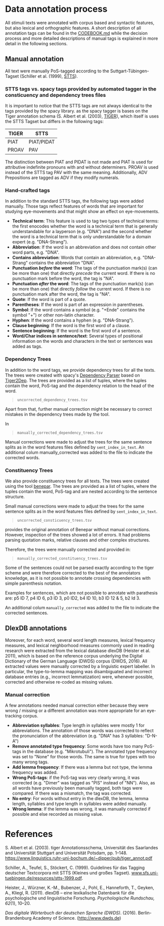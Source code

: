 # Data annotation process

All stimuli texts were annotated with corpus based and syntactic features, but also lexical and orthographic features.
A short description of all annotation tags can be found in the [CODEBOOK.md](../CODEBOOK.md) while the decision 
process and more detailed descriptions of manual tags is explained in more detail in the following sections.

## Manual annotation

All text were manually PoS-tagged according to the Suttgart-Tübingen-Tagset 
(Schiller et al. (1999), [STTS](http://www.sfs.uni-tuebingen.de/resources/stts-1999.pdf)).

### STTS tags vs. spacy tags provided by automated tagger in the consticuency and dependency trees files
It is important to notice that the STTS tags are not always identical to the tags provided by the spacy library.
as the spacy tagger is bases on the Tiger annotation schema 
(S. Albert et al. (2003), [TIGER](https://www.linguistics.ruhr-uni-bochum.de/~dipper/pub/tiger_annot.pdf)),
which itself is uses the STTS Tagset but differs in the following tags:


|TIGER |  STTS  |  
|------------|-------------|
|PIAT |   PIAT/PIDAT|
|PROAV|   PAV|

The distinction between PIAT and PIDAT is not made and PIAT is used for attributive indefinite pronouns with and without determiners. 
PROAV is used instead of the STTS tag PAV  with the same meaning.
Additionally, ADV Prepositions are tagged as ADV if they modify numerals. 



### Hand-crafted tags

In addition to the standard STTS tags, the following tags were added manually. Those tags reflect features of words 
that are important for studying eye-movements and that might show an effect on eye-movements. 

* **Technical term**: This feature is used to tag two types of technical terms: the first enocodes whether the word is a technical term
that is generally understandable for a layperson (e.g. "DNA") and the second whether the word is a technical term that is only
understandable for a domain expert (e.g. "DNA-Strang").
* **Abbreviation**: If the word is an abbreviation and does not contain other word parts, e.g. "DNA". 
* **Contains abbreviation**: Words that contain an abbreviation, e.g. "DNA-Strang" contains the abbreviation "DNA".
* **Punctuation _before_ the word**: The tags of the punctuation mark(s) (can be more than one) that directly 
_precede_ the current word. If there is no punctuation mark before the word, the tag is "NA".
* **Punctuation _after_ the word**: The tags of the punctuation mark(s) (can be more than one) that directly 
_follow_ the current word. If there is no punctuation mark after the word, the tag is "NA".
* **Quote**: If the word is part of a quote.
* **Parentheses**: If the word is part of an expression in parentheses.
* **Symbol**: If the word contains a symbol (e.g. "+Ende" contains the symbol "+") or other non-latin character.
* **Hyphen**: If the word contains a hyphen (e.g. "DNA-Strang").
* **Clause beginning**: If the word is the first word of a clause.
* **Sentence beginning**: If the word is the first word of a sentence.
* **Word/Char indices in sentence/text**: Several types of positional information on the words and characters in the text or sentences was added as tags. 


### Dependency Trees
In addition to the word tags, we provide dependency trees for all the texts. The trees were created with spacy's [Dependency Parser](https://spacy.io/api/dependencyparser)
based on [Tiger2Dep](https://www.ims.uni-stuttgart.de/forschung/ressourcen/werkzeuge/tiger2dep/). The trees are provided as a list of tuples, where the tuples contain the word, PoS-tag and the dependency relation to the head of the word.

> `uncorrected_dependency_trees.tsv`

Apart from that, further manual correction might be necessary 
to correct mistakes in the dependency trees made by the tool. 

In 
> `manually_corrected_dependency_trees.tsv`

Manual corrections were made to adjust the trees for the same sentence splits as in the
word features files defined by ``sent_index_in_text``. 
An additional colum manually_corrected was added to the file to indicate the corrected words.


### Constituency Trees
We also provide constituency trees for all  texts. The trees were created using the tool 
[benepar](https://pypi.org/project/benepar/). The trees are provided as a list of tuples, where the tuples contain the word, PoS-tag and are nested according to the sentence structure. 

Small manual corrections were made to adjust the trees for the same sentence splits as in the
word features files defined by ``sent_index_in_text``. 

> `uncorrected_consticuency_trees.tsv`

provides the original annotation of Benepar without manual corrections. However, inspection of the trees showed a lot of errors. 
It had problems parsing quotation marks, relative clauses and other complex structures. 

Therefore, the trees were manually corrected and provided in: 
> `manually_corrected_constituency_trees.tsv`

Some of the sentences could not be parsed exactly according to the tiger scheme and were therefore corrected to the best of the annotators knowledge,
as it is not possible to annotate crossing dependencies with simple parenthesis notation. 

Examples for sentences, which are not possible to annotate with parathesis are: 
p5 ID 7, p4 ID 6, p3 ID 3, p0 ID2,  b4 ID 10, b3 ID 12 & 5, b2 Id 3. 

An additional colum ``manually_corrected`` was added to the file to indicate the corrected sentences.


## DlexDB annotations

Moreover, for each word, several word length measures, lexical frequency measures, and lexical neighborhood measures 
commonly used in reading research were extracted from the lexical database dlexDB  (Heister et al. 2011), which is 
based on the reference corpus underlying the  Digital Dictionary of the German Language (DWDS) corpus (DWDS, 2016). 
All extracted values were manually corrected by a linguistic expert labeller. In particular, the type-to-lemma mapping was disambiguated and incorrect database entries (e.g., incorrect lemmatization) were, whenever possible, corrected and otherwise re-coded as missing values.

### Manual correction

A few annotations needed manual correction either because they were wrong / missing or a different annotation was more 
appropriate for an eye-tracking corpus.
 * **Abbreviation syllables**: Type length in syllables were mostly 1 for abbreviations. The annotation of those words was corrected to reflect the pronunciation 
of the abbreviation (e.g. "DNA" has 3 syllables: "D-N-A")
 * **Remove annotated type frequency**: Some words have too many PoS-tags in the database (e.g. "Mikrotubuli"). The annotated type frequency was 
set to "None" for those words. The same is true for types with too many wrong tags.
 * **Add lemma frequency**: If there was a lemma but not type, the lemma frequency was added.
 * **Wrong PoS-tags**: if the PoS-tag was very clearly wrong, it was corrected (e.g. "Dimer" was tagged as "PIS" instead of "NN"). 
Also, as all words have previously been manually tagged, both tags were compared. If there was a mismatch, the tag was corrected.
 * **No entry**: For words without entry in the dlexDB, the lemma, lemma length, syllables and type length in syllables were added manually.
 * **Wrong lemma**: If the lemma was wrong, it was manually corrected if possible and else recorded as missing value.

# References
S. Albert et al. (2003). tiger Annotationsschema, Universität des Saarlandes and Universität Stuttgart and Universität Potsdam, pp. 1–148.
https://www.linguistics.ruhr-uni-bochum.de/~dipper/pub/tiger_annot.pdf

Schiller, A., Teufel, S., Stöckert, C. (1999). Guidelines für das Tagging
deutscher Textcorpora mit STTS (Kleines und großes Tagset). www.sfs.uni-tuebingen.de/resources/stts-1999.pdf.

Heister, J., Würzner, K.-M., Bubenzer, J., Pohl, E., Hanneforth, T., Geyken, A., Kliegl, R. (2011). dlexDB – eine lexikalische Datenbank für die psychologische und linguistische Forschung. _Psychologische Rundschau, 62_(1), 10–20.


_Das digitale Wörterbuch der deutschen Sprache (DWDS)_. (2016). Berlin-Brandenburg Academy of Science. (http://www.dwds.de)
